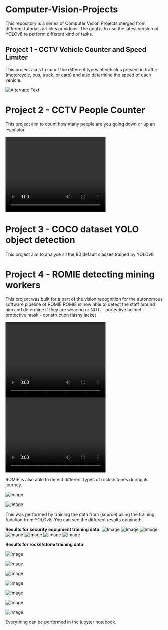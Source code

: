 # Computer-Vision-Projects
This repository is a series of Computer Vision Projects merged from different tutorials articles or videos.
The goal is to use the latest version of YOLOv8 to perform different kind of tasks.

## Project 1 - CCTV Vehicle Counter and Speed Limiter
This project aims to count the different types of vehicles present in traffic (motorcycle, bus, truck, or cars) and also determine the speed of each vehicle.

[![Alternate Text](https://img.youtube.com/vi/YOUTUBE_VIDEO_ID/0.jpg)](https://www.youtube.com/watch?v=gGShMfXioao)


# Project 2 - CCTV People Counter
This project aim to count how many people are you going down or up an escalator

<video width="320" height="240" controls>
  <source src="https://drive.google.com/file/d/1pfwbHx9cQHtFCLFEldNCgx_DgOWmHmi5/preview" type="video/mp4">
</video>


# Project 3 - COCO dataset YOLO object detection
This project aim to analyse all the 80 default classes trained by YOLOv8

# Project 4 - ROMIE detecting mining workers
This project was built for a part of the vision recognition for the autonomous software pipeline of ROMIE
ROMIE is now able to detect the staff around him and determine if they are wearing or NOT:
	- protective helmet
	- protective mask
	- construction flashy jacket

<video width="320" height="240" controls>
  <source src="https://drive.google.com/file/d/1V6-ptFzNiT7m-vEdwkbZXPUcNAnDH7-m/preview" type="video/mp4">
</video>

<video width="320" height="240" controls>
  <source src="https://drive.google.com/file/d/1PvjI-w624_cldSH81tunnEq3OxbwJSHu/preview" type="video/mp4">
</video>


ROMIE is also able to detect different types of rocks/stones during its journey.

![Image](https://drive.google.com/uc?export=view&id=1ELVQb4q7AXR96gIBUR2LPuyFy0JgXjEQ)

![Image](https://drive.google.com/uc?export=view&id=1fgXkiNbcWpEqdqHWaJaCWLjnsp_-he1h)

This was performed by training the data from (source) using the training function from YOLOv8. You can see the different results obtained:

**Results for security equipment training data:**
![Image](https://drive.google.com/uc?export=view&id=1--kBTtDooe9gdHDyB_PBQJ1exG3bCEHy)
![Image](https://drive.google.com/uc?export=view&id=1eaWEhHWPV0vsMMPgY_o3CLKbGwIDv1i6)
![Image](https://drive.google.com/uc?export=view&id=1PxQVonSHtP5txZLXHXcjK05sNJ6VAoiV)
![Image](https://drive.google.com/uc?export=view&id=1qFYt3DrsjUJ-jgaQOCpd_77by7mgsPL3)
![Image](https://drive.google.com/uc?export=view&id=1jXIsSgHp94UA_hs1TEb-RDpA6Y0RLk-h)
![Image](https://drive.google.com/uc?export=view&id=1bjHbvVi_X8fPOsAFcclvM0IC0gPO5C6Y)
![Image](https://drive.google.com/uc?export=view&id=16W1Njb9kN2A_66EiQ7mnH9_A1nfzNRtf)



**Results for rocks/stone training data:**

![Image](https://drive.google.com/uc?export=view&id=1BTbNqBstNi5ntPXQ8fifuriDoKChDfBF)

![Image](https://drive.google.com/uc?export=view&id=1I-nvnexMCRAyOWUNdKh0EAV5sBnvJdaG)

![Image](https://drive.google.com/uc?export=view&id=1OK7OcR_oH9xsvfC8s8bf4cFiLrtkH2Wt)

![Image](https://drive.google.com/uc?export=view&id=16Z56cAtGPFje-lvCDEo2CD1_V0p0U2Nq)

![Image](https://drive.google.com/uc?export=view&id=1Jtcm_Ciwx3tKoOBe4fPjuZdaDLy-XOzy)

![Image](https://drive.google.com/uc?export=view&id=14EMzrgbfsN_ZwaX7yh9IH58lr1mELD34)

![Image](https://drive.google.com/uc?export=view&id=11pdqUv7N1ZA89eXHBA0-BmXwX_ty2LXR)


Everything can be performed in the jupyter notebook.
	
